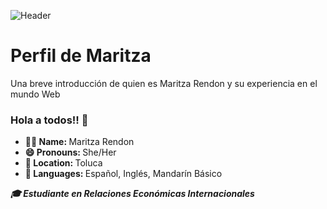 
![Header](imánenes/perfil.jpeg)
<br>
# Perfil de Maritza
Una breve introducción de quien es Maritza Rendon y su experiencia en el mundo Web

### Hola a todos!! 👋
<ul>

<li><b>👩🏻 Name:  </b> Maritza Rendon </li>
<li><b>😄 Pronouns: </b>  She/Her </li>
<li><b>📍 Location:  </b> Toluca </li>
<li><b>📣 Languages: </b>  Español, Inglés, Mandarín Básico </li>
	
</ul>
<p align="left"><i><b>
🎓 Estudiante en Relaciones Económicas Internacionales <br>

  </i></b></p>

